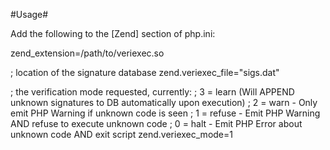 
#Usage#

Add the following to the [Zend] section of php.ini:

zend_extension=/path/to/veriexec.so

; location of the signature database
zend.veriexec_file="sigs.dat"

; the verification mode requested, currently:
; 3 = learn (Will APPEND unknown signatures to DB automatically upon execution)
; 2 = warn - Only emit PHP Warning if unknown code is seen
; 1 = refuse - Emit PHP Warning AND refuse to execute unknown code
; 0 = halt  - Emit PHP Error about unknown code AND exit script
zend.veriexec_mode=1



